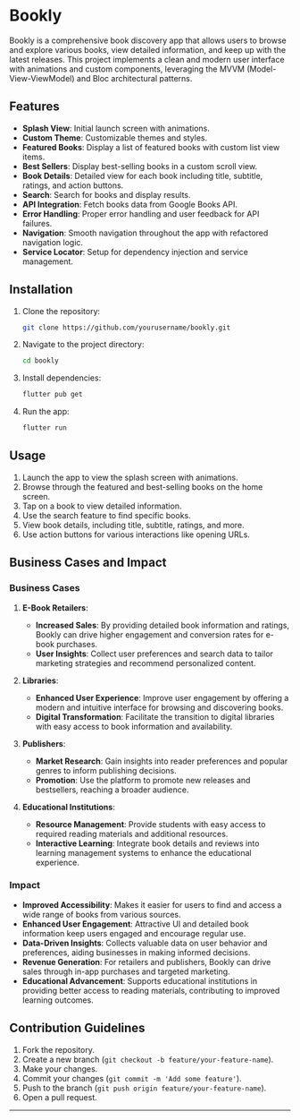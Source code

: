 # Bookly

Bookly is a comprehensive book discovery app that allows users to browse and explore various books, view detailed information, and keep up with the latest releases. This project implements a clean and modern user interface with animations and custom components, leveraging the MVVM (Model-View-ViewModel) and Bloc architectural patterns.

## Features

- **Splash View**: Initial launch screen with animations.
- **Custom Theme**: Customizable themes and styles.
- **Featured Books**: Display a list of featured books with custom list view items.
- **Best Sellers**: Display best-selling books in a custom scroll view.
- **Book Details**: Detailed view for each book including title, subtitle, ratings, and action buttons.
- **Search**: Search for books and display results.
- **API Integration**: Fetch books data from Google Books API.
- **Error Handling**: Proper error handling and user feedback for API failures.
- **Navigation**: Smooth navigation throughout the app with refactored navigation logic.
- **Service Locator**: Setup for dependency injection and service management.

## Installation

1. Clone the repository:
    ```sh
    git clone https://github.com/yourusername/bookly.git
    ```
2. Navigate to the project directory:
    ```sh
    cd bookly
    ```
3. Install dependencies:
    ```sh
    flutter pub get
    ```
4. Run the app:
    ```sh
    flutter run
    ```

## Usage

1. Launch the app to view the splash screen with animations.
2. Browse through the featured and best-selling books on the home screen.
3. Tap on a book to view detailed information.
4. Use the search feature to find specific books.
5. View book details, including title, subtitle, ratings, and more.
6. Use action buttons for various interactions like opening URLs.

## Business Cases and Impact

### Business Cases

1. **E-Book Retailers**: 
    - **Increased Sales**: By providing detailed book information and ratings, Bookly can drive higher engagement and conversion rates for e-book purchases.
    - **User Insights**: Collect user preferences and search data to tailor marketing strategies and recommend personalized content.
    
2. **Libraries**: 
    - **Enhanced User Experience**: Improve user engagement by offering a modern and intuitive interface for browsing and discovering books.
    - **Digital Transformation**: Facilitate the transition to digital libraries with easy access to book information and availability.

3. **Publishers**: 
    - **Market Research**: Gain insights into reader preferences and popular genres to inform publishing decisions.
    - **Promotion**: Use the platform to promote new releases and bestsellers, reaching a broader audience.

4. **Educational Institutions**: 
    - **Resource Management**: Provide students with easy access to required reading materials and additional resources.
    - **Interactive Learning**: Integrate book details and reviews into learning management systems to enhance the educational experience.

### Impact

- **Improved Accessibility**: Makes it easier for users to find and access a wide range of books from various sources.
- **Enhanced User Engagement**: Attractive UI and detailed book information keep users engaged and encourage regular use.
- **Data-Driven Insights**: Collects valuable data on user behavior and preferences, aiding businesses in making informed decisions.
- **Revenue Generation**: For retailers and publishers, Bookly can drive sales through in-app purchases and targeted marketing.
- **Educational Advancement**: Supports educational institutions in providing better access to reading materials, contributing to improved learning outcomes.

## Contribution Guidelines

1. Fork the repository.
2. Create a new branch (`git checkout -b feature/your-feature-name`).
3. Make your changes.
4. Commit your changes (`git commit -m 'Add some feature'`).
5. Push to the branch (`git push origin feature/your-feature-name`).
6. Open a pull request.


---

